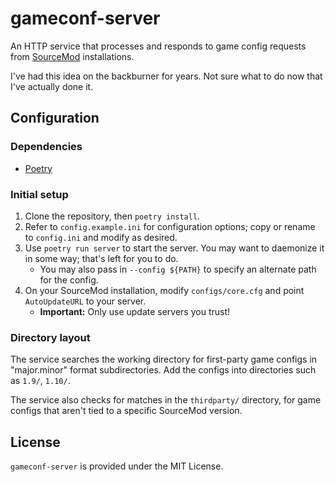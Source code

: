 # gameconf-server
An HTTP service that processes and responds to game config requests from [SourceMod][]
installations.

I've had this idea on the backburner for years.
Not sure what to do now that I've actually done it.

[SourceMod]: https://www.sourcemod.net/

## Configuration

### Dependencies
- [Poetry](https://github.com/python-poetry/poetry)

### Initial setup
1. Clone the repository, then `poetry install`.
2. Refer to `config.example.ini` for configuration options; copy or rename to `config.ini` and
modify as desired.
3. Use `poetry run server` to start the server.  You may want to daemonize it in some way;
that's left for you to do.
    - You may also pass in `--config ${PATH}` to specify an alternate path for the config.
4. On your SourceMod installation, modify `configs/core.cfg` and point `AutoUpdateURL` to your
server.
    - **Important:**  Only use update servers you trust!

### Directory layout
The service searches the working directory for first-party game configs in "major.minor" format
subdirectories.  Add the configs into directories such as `1.9/`, `1.10/`.

The service also checks for matches in the `thirdparty/` directory, for game configs
that aren't tied to a specific SourceMod version.

## License
`gameconf-server` is provided under the MIT License.
